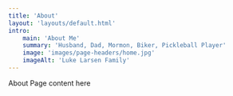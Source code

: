 ```yaml
---
title: 'About'
layout: 'layouts/default.html'
intro:
    main: 'About Me'
    summary: 'Husband, Dad, Mormon, Biker, Pickleball Player'
    image: 'images/page-headers/home.jpg'
    imageAlt: 'Luke Larsen Family'
---
```


About Page content here